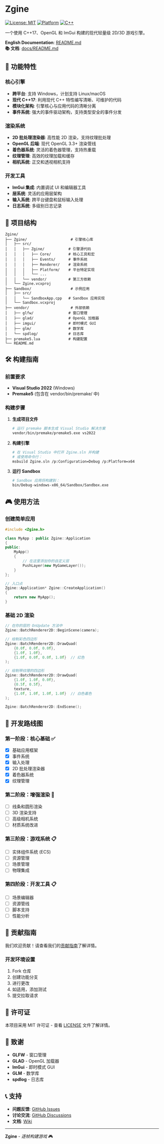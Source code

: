 # Zgine

[![License: MIT](https://img.shields.io/badge/License-MIT-yellow.svg)](https://opensource.org/licenses/MIT)
[![Platform](https://img.shields.io/badge/platform-Windows-blue.svg)](https://github.com/yourusername/Zgine)
[![C++](https://img.shields.io/badge/C%2B%2B-17-blue.svg)](https://en.cppreference.com/w/cpp/17)

一个使用 C++17、OpenGL 和 ImGui 构建的现代轻量级 2D/3D 游戏引擎。

**English Documentation**: [README.md](README.md)  
**📚 文档**: [docs/README.md](docs/README.md)

## 🚀 功能特性

### 核心引擎
- **跨平台**: 支持 Windows，计划支持 Linux/macOS
- **现代 C++17**: 利用现代 C++ 特性编写清晰、可维护的代码
- **模块化架构**: 引擎核心与应用代码的清晰分离
- **事件系统**: 强大的事件驱动架构，支持类型安全的事件分发

### 渲染系统
- **2D 批处理渲染器**: 高性能 2D 渲染，支持纹理批处理
- **OpenGL 后端**: 现代 OpenGL 3.3+ 渲染管线
- **着色器系统**: 灵活的着色器管理，支持热重载
- **纹理管理**: 高效的纹理加载和缓存
- **相机系统**: 正交和透视相机支持

### 开发工具
- **ImGui 集成**: 内置调试 UI 和编辑器工具
- **层系统**: 灵活的应用层架构
- **输入系统**: 跨平台键盘和鼠标输入处理
- **日志系统**: 多级别日志记录

## 📁 项目结构

```
Zgine/
├── Zgine/                    # 引擎核心库
│   ├── src/
│   │   ├── Zgine/           # 引擎源代码
│   │   │   ├── Core/        # 核心工具和宏
│   │   │   ├── Events/      # 事件系统
│   │   │   ├── Renderer/    # 渲染系统
│   │   │   ├── Platform/    # 平台特定实现
│   │   │   └── ...
│   │   └── vendor/          # 第三方依赖
│   └── Zgine.vcxproj
├── Sandbox/                  # 示例应用
│   ├── src/
│   │   └── SandboxApp.cpp   # Sandbox 应用实现
│   └── Sandbox.vcxproj
├── vendor/                   # 外部依赖
│   ├── glfw/                # 窗口管理
│   ├── glad/                # OpenGL 加载器
│   ├── imgui/               # 即时模式 GUI
│   ├── glm/                 # 数学库
│   └── spdlog/              # 日志库
├── premake5.lua             # 构建配置
└── README.md
```

## 🛠️ 构建指南

### 前置要求
- **Visual Studio 2022** (Windows)
- **Premake5** (包含在 vendor/bin/premake/ 中)

### 构建步骤

1. **生成项目文件**
   ```bash
   # 运行 premake 脚本生成 Visual Studio 解决方案
   vendor/bin/premake/premake5.exe vs2022
   ```

2. **构建引擎**
   ```bash
   # 在 Visual Studio 中打开 Zgine.sln 并构建
   # 或使用命令行：
   msbuild Zgine.sln /p:Configuration=Debug /p:Platform=x64
   ```

3. **运行 Sandbox**
   ```bash
   # Sandbox 应用将构建到：
   bin/Debug-windows-x86_64/Sandbox/Sandbox.exe
   ```

## 🎮 使用方法

### 创建简单应用

```cpp
#include <Zgine.h>

class MyApp : public Zgine::Application
{
public:
    MyApp()
    {
        // 在这里添加你的自定义层
        PushLayer(new MyGameLayer());
    }
};

// 入口点
Zgine::Application* Zgine::CreateApplication()
{
    return new MyApp();
}
```

### 基础 2D 渲染

```cpp
// 在你的层的 OnUpdate 方法中
Zgine::BatchRenderer2D::BeginScene(camera);

// 绘制彩色四边形
Zgine::BatchRenderer2D::DrawQuad(
    {0.0f, 0.0f, 0.0f}, 
    {1.0f, 1.0f}, 
    {1.0f, 0.0f, 0.0f, 1.0f}  // 红色
);

// 绘制带纹理的四边形
Zgine::BatchRenderer2D::DrawQuad(
    {1.0f, 1.0f, 0.0f}, 
    {0.5f, 0.5f}, 
    texture, 
    {1.0f, 1.0f, 1.0f, 1.0f}  // 白色着色
);

Zgine::BatchRenderer2D::EndScene();
```

## 🎯 开发路线图

### 第一阶段：核心基础 ✅
- [x] 基础应用框架
- [x] 事件系统
- [x] 输入处理
- [x] 2D 批处理渲染器
- [x] 着色器系统
- [x] 纹理管理

### 第二阶段：增强渲染 🚧
- [ ] 线条和圆形渲染
- [ ] 3D 渲染支持
- [ ] 高级相机系统
- [ ] 材质系统改进

### 第三阶段：游戏系统 📋
- [ ] 实体组件系统 (ECS)
- [ ] 资源管理
- [ ] 场景管理
- [ ] 物理集成

### 第四阶段：开发工具 📋
- [ ] 场景编辑器
- [ ] 资源管线
- [ ] 脚本支持
- [ ] 性能分析

## 🤝 贡献指南

我们欢迎贡献！请查看我们的[贡献指南](CONTRIBUTING.md)了解详情。

### 开发环境设置
1. Fork 仓库
2. 创建功能分支
3. 进行更改
4. 如适用，添加测试
5. 提交拉取请求

## 📄 许可证

本项目采用 MIT 许可证 - 查看 [LICENSE](LICENSE) 文件了解详情。

## 🙏 致谢

- **GLFW** - 窗口管理
- **GLAD** - OpenGL 加载器
- **ImGui** - 即时模式 GUI
- **GLM** - 数学库
- **spdlog** - 日志库

## 📞 支持

- **问题反馈**: [GitHub Issues](https://github.com/yourusername/Zgine/issues)
- **讨论交流**: [GitHub Discussions](https://github.com/yourusername/Zgine/discussions)
- **文档**: [Wiki](https://github.com/yourusername/Zgine/wiki)

---

**Zgine** - *逐帧构建游戏* 🎮

